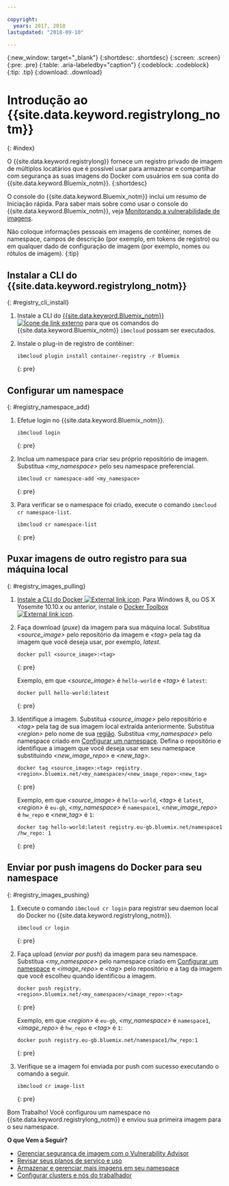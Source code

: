 ```yaml
---

copyright:
  years: 2017, 2018
lastupdated: "2018-09-10"

---
```


{:new_window: target="_blank"}
{:shortdesc: .shortdesc}
{:screen: .screen}
{:pre: .pre}
{:table: .aria-labeledby="caption"}
{:codeblock: .codeblock}
{:tip: .tip}
{:download: .download}



# Introdução ao {{site.data.keyword.registrylong_notm}}
{: #index}

O {{site.data.keyword.registrylong}} fornece um registro privado
de imagem de múltiplos locatários que é possível usar para armazenar e compartilhar com segurança as suas imagens do Docker com usuários em sua
conta do {{site.data.keyword.Bluemix_notm}}.
{:shortdesc}

O console do {{site.data.keyword.Bluemix_notm}} inclui um resumo de Iniciação rápida. Para saber mais sobre como usar o console do {{site.data.keyword.Bluemix_notm}}, veja [Monitorando a vulnerabilidade de imagens](registry_ui.html).

Não coloque informações pessoais em imagens de contêiner, nomes de namespace, campos de descrição (por exemplo, em tokens de registro) ou em qualquer dado de configuração de imagem (por
exemplo, nomes ou rótulos de imagem).
{:tip}



## Instalar a CLI do {{site.data.keyword.registrylong_notm}}
{: #registry_cli_install}

1.  Instale a CLI do [{{site.data.keyword.Bluemix_notm}}
![Ícone de link externo](../../icons/launch-glyph.svg "Ícone de link externo")](http://clis.ng.bluemix.net/ui/home.html) para que os
comandos do {{site.data.keyword.Bluemix_notm}} `ibmcloud` possam ser executados.
2.  Instale o plug-in de registro de contêiner:

    ```
    ibmcloud plugin install container-registry -r Bluemix
    ```
    {: pre}


## Configurar um namespace
{: #registry_namespace_add}

1.  Efetue login no {{site.data.keyword.Bluemix_notm}}.

    ```
    ibmcloud login
    ```
    {: pre}

2.  Inclua um namespace para criar seu próprio repositório de imagem. Substitua _&lt;my_namespace&gt;_ pelo seu namespace preferencial.

    ```
    ibmcloud cr namespace-add <my_namespace>
    ```
    {: pre}

3.  Para verificar se o namespace foi criado, execute o comando `ibmcloud cr namespace-list`.

    ```
    ibmcloud cr namespace-list
    ```
    {: pre}




## Puxar imagens de outro registro para sua máquina local
{: #registry_images_pulling}

1.  [Instale a CLI do Docker ![External link icon](../../icons/launch-glyph.svg "External link icon")](https://www.docker.com/community-edition#/download). Para Windows 8, ou OS X Yosemite 10.10.x ou anterior, instale o [Docker Toolbox ![External link icon](../../icons/launch-glyph.svg "External link icon")](https://docs.docker.com/toolbox/).

2.  Faça download (_puxe_) da imagem para sua máquina local. Substitua
_&lt;source_image&gt;_ pelo repositório da imagem e
_&lt;tag&gt;_ pela tag da imagem que você deseja usar, por exemplo,
_latest_.

    ```
    docker pull <source_image>:<tag>
    ```
    {: pre}

    Exemplo, em que _&lt;source_image&gt;_ é `hello-world` e _&lt;tag&gt;_ é `latest`:

    ```
    docker pull hello-world:latest
    ```
    {: pre}

3.  Identifique a imagem. Substitua _&lt;source_image&gt;_ pelo repositório e
_&lt;tag&gt;_ pela tag de sua imagem local extraída anteriormente. Substitua _&lt;region&gt;_ pelo nome de sua [região](registry_overview.html#registry_regions). Substitua _&lt;my_namespace&gt;_ pelo namespace criado em [Configurar um namespace](index.html#registry_namespace_add). Defina o repositório e identifique a imagem que você deseja usar
em seu namespace substituindo _&lt;new_image_repo&gt;_ e _&lt;new_tag&gt;_.

    ```
    docker tag <source_image>:<tag> registry.<region>.bluemix.net/<my_namespace>/<new_image_repo>:<new_tag>
    ```
    {: pre}

    Exemplo, em que _&lt;source_image&gt;_ é `hello-world`, _&lt;tag&gt;_ é `latest`, _&lt;region&gt;_ é `eu-gb`, _&lt;my_namespace&gt;_ é `namespace1`, _&lt;new_image_repo&gt;_ é `hw_repo` e _&lt;new_tag&gt;_ é `1`:

    ```
    docker tag hello-world:latest registry.eu-gb.bluemix.net/namespace1 /hw_repo: 1
    ```
    {: pre}



## Enviar por push imagens do Docker para seu namespace
{: #registry_images_pushing}

1.  Execute o comando `ibmcloud cr login` para registrar seu daemon local do Docker no {{site.data.keyword.registrylong_notm}}.

    ```
    ibmcloud cr login
    ```
    {: pre}

2.  Faça upload (_enviar por push_) da imagem para seu namespace. Substitua _&lt;my_namespace&gt;_ pelo namespace criado em [Configurar um namespace](index.html#registry_namespace_add) e _&lt;image_repo&gt;_ e _&lt;tag&gt;_ pelo repositório e a tag da imagem que você escolheu quando identificou a imagem.

    ```
    docker push registry.<region>.bluemix.net/<my_namespace>/<image_repo>:<tag>
    ```
    {: pre}

    Exemplo, em que _&lt;region&gt;_ é `eu-gb`, _&lt;my_namespace&gt;_ é `namespace1`, _&lt;image_repo&gt;_ é `hw_repo` e _&lt;tag&gt;_ é `1`:

    ```
    docker push registry.eu-gb.bluemix.net/namespace1/hw_repo:1
    ```
    {: pre}

3.  Verifique se a imagem foi enviada por push com sucesso executando o comando a seguir.

    ```
    ibmcloud cr image-list
    ```
    {: pre}


Bom Trabalho! Você configurou um namespace no {{site.data.keyword.registrylong_notm}} e enviou sua primeira imagem para o seu namespace.


**O que Vem a Seguir?**

-   [Gerenciar segurança de imagem com o Vulnerability Advisor](../va/va_index.html)
-   [Revisar seus planos de serviço e uso](registry_overview.html#registry_plans)
-   [Armazenar e gerenciar mais imagens em seu namespace](registry_images_.html)
-   [Configurar clusters e nós do trabalhador](/docs/containers/cs_clusters.html#clusters)


